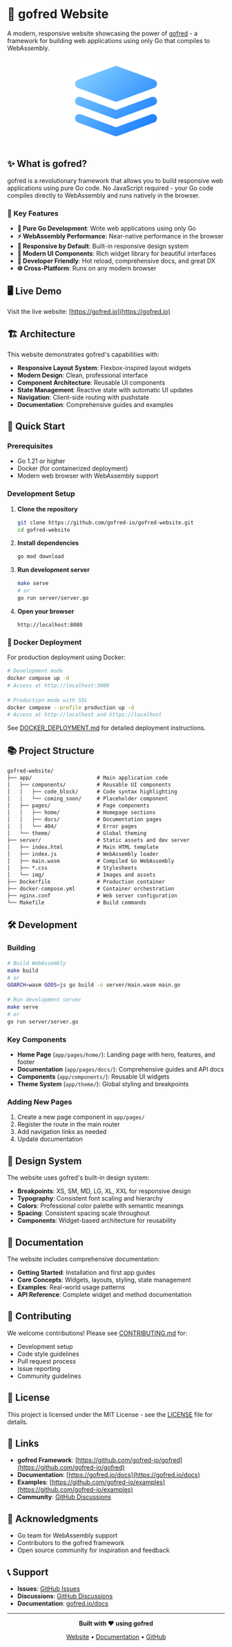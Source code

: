 # 🚀 gofred Website

A modern, responsive website showcasing the power of [gofred](https://github.com/gofred-io/gofred) - a framework for building web applications using only Go that compiles to WebAssembly.

<div align="center">
<img src="server/img/gofred.png" alt="gofred Logo" width="200" height="200">
</div>

## ✨ What is gofred?

gofred is a revolutionary framework that allows you to build responsive web applications using pure Go code. No JavaScript required - your Go code compiles directly to WebAssembly and runs natively in the browser.

### 🌟 Key Features

- **🎯 Pure Go Development**: Write web applications using only Go
- **⚡ WebAssembly Performance**: Near-native performance in the browser
- **📱 Responsive by Default**: Built-in responsive design system
- **🎨 Modern UI Components**: Rich widget library for beautiful interfaces
- **🔧 Developer Friendly**: Hot reload, comprehensive docs, and great DX
- **🌐 Cross-Platform**: Runs on any modern browser

## 🖥️ Live Demo

Visit the live website: [https://gofred.io](https://gofred.io)

## 🏗️ Architecture

This website demonstrates gofred's capabilities with:

- **Responsive Layout System**: Flexbox-inspired layout widgets
- **Modern Design**: Clean, professional interface
- **Component Architecture**: Reusable UI components
- **State Management**: Reactive state with automatic UI updates
- **Navigation**: Client-side routing with pushstate
- **Documentation**: Comprehensive guides and examples

## 🚀 Quick Start

### Prerequisites

- Go 1.21 or higher
- Docker (for containerized deployment)
- Modern web browser with WebAssembly support

### Development Setup

1. **Clone the repository**
   ```bash
   git clone https://github.com/gofred-io/gofred-website.git
   cd gofred-website
   ```

2. **Install dependencies**
   ```bash
   go mod download
   ```

3. **Run development server**
   ```bash
   make serve
   # or
   go run server/server.go
   ```

4. **Open your browser**
   ```
   http://localhost:8080
   ```

### 🐳 Docker Deployment

For production deployment using Docker:

```bash
# Development mode
docker compose up -d
# Access at http://localhost:3000

# Production mode with SSL
docker compose --profile production up -d
# Access at http://localhost and https://localhost
```

See [DOCKER_DEPLOYMENT.md](DOCKER_DEPLOYMENT.md) for detailed deployment instructions.

## 📚 Project Structure

```
gofred-website/
├── app/                     # Main application code
│   ├── components/          # Reusable UI components
│   │   ├── code_block/      # Code syntax highlighting
│   │   └── coming_soon/     # Placeholder component
│   ├── pages/               # Page components
│   │   ├── home/            # Homepage sections
│   │   ├── docs/            # Documentation pages
│   │   └── 404/             # Error pages
│   └── theme/               # Global theming
├── server/                  # Static assets and dev server
│   ├── index.html           # Main HTML template
│   ├── index.js             # WebAssembly loader
│   ├── main.wasm            # Compiled Go WebAssembly
│   ├── *.css                # Stylesheets
│   └── img/                 # Images and assets
├── Dockerfile               # Production container
├── docker-compose.yml       # Container orchestration
├── nginx.conf               # Web server configuration
└── Makefile                 # Build commands
```

## 🛠️ Development

### Building

```bash
# Build WebAssembly
make build
# or
GOARCH=wasm GOOS=js go build -o server/main.wasm main.go

# Run development server
make serve
# or
go run server/server.go
```

### Key Components

- **Home Page** (`app/pages/home/`): Landing page with hero, features, and footer
- **Documentation** (`app/pages/docs/`): Comprehensive guides and API docs
- **Components** (`app/components/`): Reusable UI widgets
- **Theme System** (`app/theme/`): Global styling and breakpoints

### Adding New Pages

1. Create a new page component in `app/pages/`
2. Register the route in the main router
3. Add navigation links as needed
4. Update documentation

## 🎨 Design System

The website uses gofred's built-in design system:

- **Breakpoints**: XS, SM, MD, LG, XL, XXL for responsive design
- **Typography**: Consistent font scaling and hierarchy
- **Colors**: Professional color palette with semantic meanings
- **Spacing**: Consistent spacing scale throughout
- **Components**: Widget-based architecture for reusability

## 📖 Documentation

The website includes comprehensive documentation:

- **Getting Started**: Installation and first app guides
- **Core Concepts**: Widgets, layouts, styling, state management
- **Examples**: Real-world usage patterns
- **API Reference**: Complete widget and method documentation

## 🤝 Contributing

We welcome contributions! Please see [CONTRIBUTING.md](CONTRIBUTING.md) for:

- Development setup
- Code style guidelines
- Pull request process
- Issue reporting
- Community guidelines

## 📄 License

This project is licensed under the MIT License - see the [LICENSE](LICENSE) file for details.

## 🔗 Links

- **gofred Framework**: [https://github.com/gofred-io/gofred](https://github.com/gofred-io/gofred)
- **Documentation**: [https://gofred.io/docs](https://gofred.io/docs)
- **Examples**: [https://github.com/gofred-io/examples](https://github.com/gofred-io/examples)
- **Community**: [GitHub Discussions](https://github.com/orgs/gofred-io/discussions)

## 🙏 Acknowledgments

- Go team for WebAssembly support
- Contributors to the gofred framework
- Open source community for inspiration and feedback

## 📞 Support

- **Issues**: [GitHub Issues](https://github.com/gofred-io/gofred-website/issues)
- **Discussions**: [GitHub Discussions](https://github.com/orgs/gofred-io/discussions)
- **Documentation**: [gofred.io/docs](https://gofred.io/docs)

---

<div align="center">

**Built with ❤️ using gofred**

[Website](https://gofred.io) • [Documentation](https://gofred.io/docs) • [GitHub](https://github.com/gofred-io/gofred)

</div>
